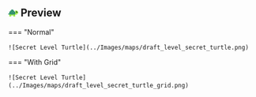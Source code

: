 ## ![Turtle](../Images/maps/20x14%20Turtle.png) Preview

=== "Normal"

    ![Secret Level Turtle](../Images/maps/draft_level_secret_turtle.png)

=== "With Grid"

    ![Secret Level Turtle](../Images/maps/draft_level_secret_turtle_grid.png)
